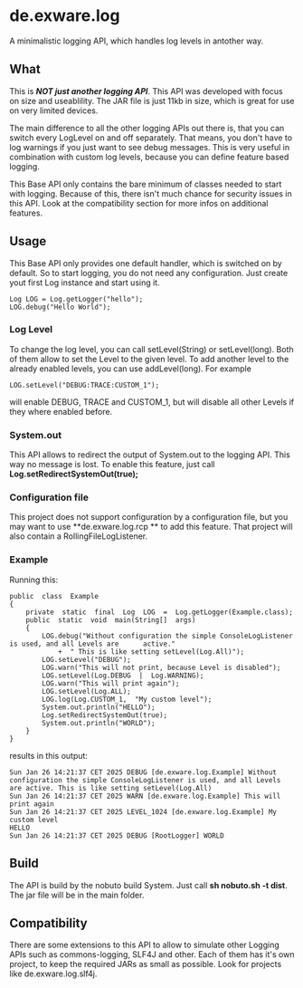 
# de.exware.log
A minimalistic logging API, which handles log levels in antother way.

## What
This is ***NOT just another logging API***.
This API was developed with focus on size and useablility. The JAR file is just 11kb in size, which is great for use on very limited devices.

The main difference to all the other logging APIs out there is, that you can switch every LogLevel on and off separately. That means, you don't have to log warnings if you just 
want to see debug messages. This is very useful in combination with custom log levels, because you can define feature based logging.

This Base API only contains the bare minimum of classes needed to start with logging. Because of this, there isn't much chance for security issues in this API.
Look at the compatibility section for more infos on additional features.

## Usage
This Base API only provides one default handler, which is switched on by default. So to start logging, you do not need any configuration. Just create yout first Log instance 
and start using it.
```
Log LOG = Log.getLogger("hello");
LOG.debug("Hello World");
```
### Log Level
To change the log level, you can call setLevel(String) or setLevel(long). Both of them allow to set the Level to the given level. To add another level to the already enabled levels, you can use addLevel(long). For example
```
LOG.setLevel("DEBUG:TRACE:CUSTOM_1");
```
will enable DEBUG, TRACE and CUSTOM_1, but will disable all other Levels if they where enabled before.

### System.out
This API allows to redirect the output of System.out to the logging API. This way no message is lost. To enable this feature, just call **Log.setRedirectSystemOut(true);**

### Configuration file
This project does not support configuration by a configuration file, but you may want to use **de.exware.log.rcp ** to add this feature. That project will also contain a RollingFileLogListener.

### Example
Running this:
```
public  class  Example
{
	private  static  final  Log  LOG  =  Log.getLogger(Example.class);
	public  static  void  main(String[]  args)
	{
		LOG.debug("Without configuration the simple ConsoleLogListener is used, and all Levels are 		active."
			+  " This is like setting setLevel(Log.All)");
		LOG.setLevel("DEBUG");
		LOG.warn("This will not print, because Level is disabled");
		LOG.setLevel(Log.DEBUG  |  Log.WARNING);
		LOG.warn("This will print again");
		LOG.setLevel(Log.ALL);
		LOG.log(Log.CUSTOM_1,  "My custom level");
		System.out.println("HELLO");
		Log.setRedirectSystemOut(true);
		System.out.println("WORLD");
	}
}
```
results in this output:
```
Sun Jan 26 14:21:37 CET 2025 DEBUG [de.exware.log.Example] Without configuration the simple ConsoleLogListener is used, and all Levels are active. This is like setting setLevel(Log.All)
Sun Jan 26 14:21:37 CET 2025 WARN [de.exware.log.Example] This will print again
Sun Jan 26 14:21:37 CET 2025 LEVEL_1024 [de.exware.log.Example] My custom level
HELLO
Sun Jan 26 14:21:37 CET 2025 DEBUG [RootLogger] WORLD
```
## Build
The API is build by the nobuto build System. Just call **sh nobuto.sh -t dist**. The jar file will be in the main folder.

## Compatibility
There are some extensions to this API to allow to simulate other Logging APIs such as commons-logging, SLF4J and other. Each of them has it's own project, to keep the required 
JARs as small as possible.
Look for projects like de.exware.log.slf4j.

